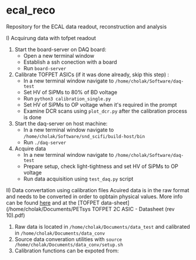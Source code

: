 # ecal_reco
Repository for the ECAL data readout, reconstruction and analysis


I)  Acquirung data with tofpet readout
  1. Start the board-server on DAQ board: 
     * Open a new terminal window
     * Establish a ssh conection with a board
     * Run ```board-server```
  2. Calibrate TOFPET ASICs (if it was done already, skip this step) :
     * In a new terminal window navigate to ```/home/cholak/Software/daq-test```
     * Set HV of SiPMs to 80% of BD voltage
     * Run ```python3 calibration_single.py```
     * Set HV of SiPMs to OP voltage when it's required in the prompt
     * Examine DCR scans using ```plot_dcr.py``` after the calibration process is done
  3. Start the daq-server on host machine: 
     * In a new terminal window navigate to ```/home/cholak/Software/snd_scifi/build-host/bin```
     * Run ```./daq-server ```
  4. Acquire data
     * In a new terminal window navigate to ```/home/cholak/Software/daq-test```
     * Prepare setup, check light-tightness and set HV of SiPMs to OP voltage
     * Run data acquisition using ```test_daq.py``` script

II) Data convertation using calibration files
Acuired data is in the raw format and needs to be converted in order to opbtain physical values. More info can be found [here](https://gitlab.cern.ch/snd-scifi/software/-/wikis/Raw-data-format) and at the [TOFPET data-sheet](/home/cholak/Documents/PETsys TOFPET 2C ASIC - Datasheet (rev 10).pdf)

  1. Raw data is located in ```/home/cholak/Documents/data_test``` and calibrated in ```/home/cholak/Documents/data_conv```
  2. Source data converation utilities with ```source /home/cholak/Documents/data_conv/setup.sh```
  3. Calibration functions can be expoted from: 
